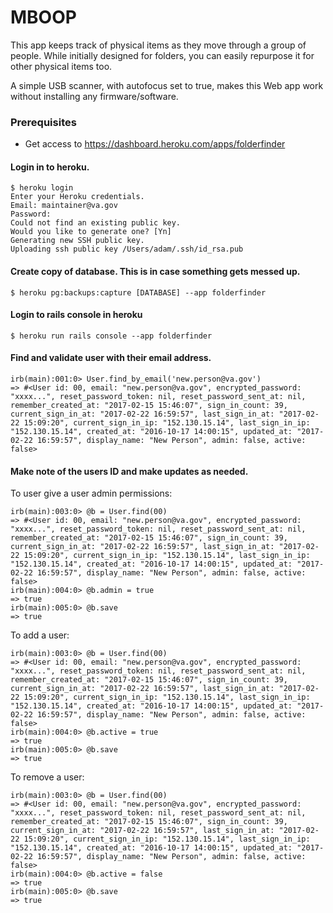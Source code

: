 # MBOOP

This app keeps track of physical items as they move through a group of people. While initially designed for folders, you can easily repurpose it for other physical items too.

A simple USB scanner, with autofocus set to true, makes this Web app work without installing any firmware/software.

### Prerequisites

- Get access to https://dashboard.heroku.com/apps/folderfinder

#### Login in to heroku.
```
$ heroku login
Enter your Heroku credentials.
Email: maintainer@va.gov
Password:
Could not find an existing public key.
Would you like to generate one? [Yn]
Generating new SSH public key.
Uploading ssh public key /Users/adam/.ssh/id_rsa.pub
```
#### Create copy of database. This is in case something gets messed up.
```
$ heroku pg:backups:capture [DATABASE] --app folderfinder
```
#### Login to rails console in heroku
```
$ heroku run rails console --app folderfinder 
```
#### Find and validate user with their email address.
```
irb(main):001:0> User.find_by_email('new.person@va.gov')
=> #<User id: 00, email: "new.person@va.gov", encrypted_password: "xxxx...", reset_password_token: nil, reset_password_sent_at: nil, remember_created_at: "2017-02-15 15:46:07", sign_in_count: 39, current_sign_in_at: "2017-02-22 16:59:57", last_sign_in_at: "2017-02-22 15:09:20", current_sign_in_ip: "152.130.15.14", last_sign_in_ip: "152.130.15.14", created_at: "2016-10-17 14:00:15", updated_at: "2017-02-22 16:59:57", display_name: "New Person", admin: false, active: false>
```
#### Make note of the users ID and make updates as needed.

To user give a user admin permissions:
```
irb(main):003:0> @b = User.find(00)
=> #<User id: 00, email: "new.person@va.gov", encrypted_password: "xxxx...", reset_password_token: nil, reset_password_sent_at: nil, remember_created_at: "2017-02-15 15:46:07", sign_in_count: 39, current_sign_in_at: "2017-02-22 16:59:57", last_sign_in_at: "2017-02-22 15:09:20", current_sign_in_ip: "152.130.15.14", last_sign_in_ip: "152.130.15.14", created_at: "2016-10-17 14:00:15", updated_at: "2017-02-22 16:59:57", display_name: "New Person", admin: false, active: false>
irb(main):004:0> @b.admin = true
=> true
irb(main):005:0> @b.save
=> true
```

To add a user:
```
irb(main):003:0> @b = User.find(00)
=> #<User id: 00, email: "new.person@va.gov", encrypted_password: "xxxx...", reset_password_token: nil, reset_password_sent_at: nil, remember_created_at: "2017-02-15 15:46:07", sign_in_count: 39, current_sign_in_at: "2017-02-22 16:59:57", last_sign_in_at: "2017-02-22 15:09:20", current_sign_in_ip: "152.130.15.14", last_sign_in_ip: "152.130.15.14", created_at: "2016-10-17 14:00:15", updated_at: "2017-02-22 16:59:57", display_name: "New Person", admin: false, active: false>
irb(main):004:0> @b.active = true
=> true
irb(main):005:0> @b.save
=> true
```

To remove a user:
```
irb(main):003:0> @b = User.find(00)
=> #<User id: 00, email: "new.person@va.gov", encrypted_password: "xxxx...", reset_password_token: nil, reset_password_sent_at: nil, remember_created_at: "2017-02-15 15:46:07", sign_in_count: 39, current_sign_in_at: "2017-02-22 16:59:57", last_sign_in_at: "2017-02-22 15:09:20", current_sign_in_ip: "152.130.15.14", last_sign_in_ip: "152.130.15.14", created_at: "2016-10-17 14:00:15", updated_at: "2017-02-22 16:59:57", display_name: "New Person", admin: false, active: false>
irb(main):004:0> @b.active = false
=> true
irb(main):005:0> @b.save
=> true
```
